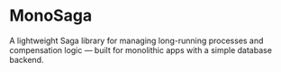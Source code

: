 # MonoSaga

A lightweight Saga library for managing long-running processes and compensation logic — built for monolithic apps with a simple database backend.
